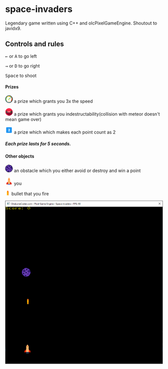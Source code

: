 # space-invaders
Legendary game written using C++ and olcPixelGameEngine. Shoutout to javidx9.
## Controls and rules

<kbd>&leftarrow;</kbd> or <kbd>A</kbd> to go left

<kbd>&rightarrow;</kbd> or <kbd>D</kbd> to go right

<kbd>Space</kbd> to shoot

#### Prizes

![picture](resources/speed3.png)    a prize which grants you 3x the speed

![picture](resources/strength1.png) a prize which grants you indestructability(collision with meteor doesn't mean game over)

![picture](resources/two1.png)      a prize which which makes each point count as 2

#####     Each prize lasts for 5 seconds.

#### Other objects

![picture](resources/meteor4.png)   an obstacle which you either avoid or destroy and win a point

![picture](resources/spaceship2.png)  you

![picture](resources/bullet1.png)  bullet that you fire

![picture](resources/screenshot1.png)
